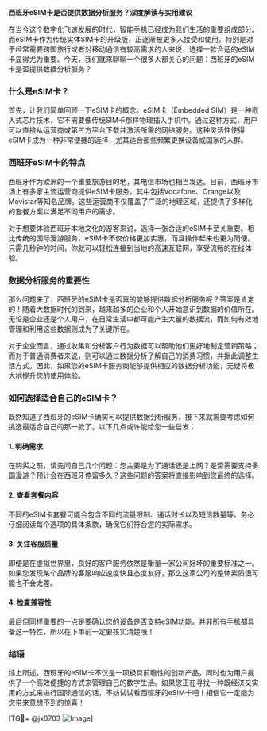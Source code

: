 **西班牙eSIM卡是否提供数据分析服务？深度解读与实用建议**

在当今这个数字化飞速发展的时代，智能手机已经成为我们生活的重要组成部分。而eSIM卡作为传统实体SIM卡的升级版，正逐渐被更多人接受和使用。特别是对于经常需要跨国旅行或者对移动通信有较高需求的人来说，选择一款合适的eSIM卡显得尤为重要。今天，我们就来聊聊一个很多人都关心的问题：西班牙的eSIM卡是否提供数据分析服务？

### 什么是eSIM卡？

首先，让我们简单回顾一下eSIM卡的概念。eSIM卡（Embedded SIM）是一种嵌入式芯片技术，它不需要像传统SIM卡那样物理插入手机中。通过这种方式，用户可以直接从运营商或第三方平台下载并激活所需的网络服务。这种灵活性使得eSIM卡成为一种非常便捷的选择，尤其适合那些频繁更换设备或国家的人群。

### 西班牙eSIM卡的特点

西班牙作为欧洲的一个重要旅游目的地，其电信市场也相当发达。目前，西班牙市场上有多家主流运营商提供eSIM卡服务，其中包括Vodafone、Orange以及Movistar等知名品牌。这些运营商不仅覆盖了广泛的地理区域，还提供了多样化的套餐方案以满足不同用户的需求。

对于想要体验西班牙本地文化的游客来说，选择一张合适的eSIM卡至关重要。相比传统的国际漫游服务，eSIM卡不仅价格更加实惠，而且操作起来也更为简便。只需几秒钟的时间，你就可以轻松连接到当地的高速互联网，享受流畅的在线体验。

### 数据分析服务的重要性

那么问题来了，西班牙的eSIM卡是否真的能够提供数据分析服务呢？答案是肯定的！随着大数据时代的到来，越来越多的企业和个人开始意识到数据的价值所在。无论是企业还是个人用户，在日常生活中都可能产生大量的数据流，而如何有效地管理和利用这些数据则成为了关键所在。

对于企业而言，通过收集和分析客户行为数据可以帮助他们更好地制定营销策略；而对于普通消费者来说，则可以通过数据分析了解自己的消费习惯，并据此调整生活方式。因此，如果您的eSIM卡服务商能够提供相应的数据分析功能，无疑将极大地提升您的使用体验。

### 如何选择适合自己的eSIM卡？

既然知道了西班牙的eSIM卡确实可以提供数据分析服务，接下来就需要考虑如何挑选最适合自己的那一款了。以下几点或许能给您一些启发：

#### 1. **明确需求**
   在购买之前，请先问自己几个问题：您主要是为了通话还是上网？是否需要支持多国漫游？预计会在西班牙停留多久？这些问题的答案将直接影响到您最终的选择。

#### 2. **查看套餐内容**
   不同的eSIM卡套餐可能会包含不同的流量限制、通话时长以及短信数量等。务必仔细阅读每个选项的具体条款，确保它们符合您的实际需求。

#### 3. **关注客服质量**
   即便是在虚拟世界里，良好的客户服务依然是衡量一家公司好坏的重要标准之一。如果您发现某个品牌的客服响应速度快且态度友好，那么这家公司的整体素质很可能也不会太差。

#### 4. **检查兼容性**
   最后但同样重要的一点是要确认您的设备是否支持eSIM功能。并非所有手机都具备这一特性，所以在下单前一定要核实清楚哦！

### 结语

综上所述，西班牙的eSIM卡不仅是一项极具前瞻性的创新产品，同时也为用户提供了一个高效便捷的方式来管理自己的数字生活。如果您正在寻找一种既经济又实用的方式来进行国际通信的话，不妨试试看西班牙的eSIM卡吧！相信它一定能为您带来意想不到的惊喜！

[TG💪+ @jx0703 ![Image](https://github.com/user-attachments/assets/dbca1d08-cadb-493c-b0ec-ad6f7a83f270)]